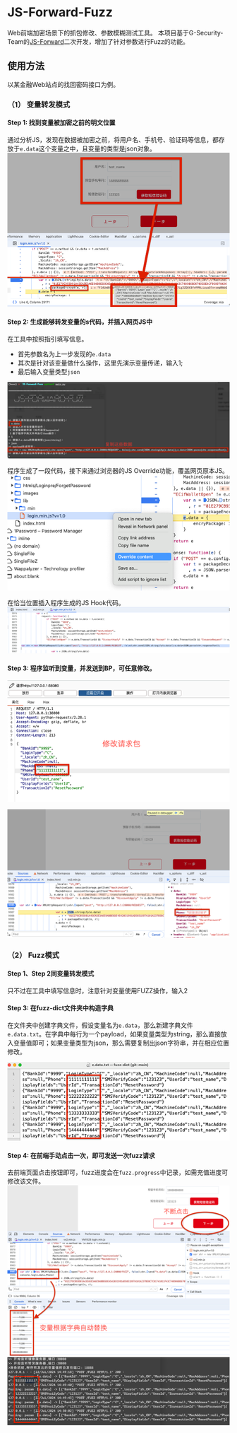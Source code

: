 # JS-Forward-Fuzz

Web前端加密场景下的抓包修改、参数模糊测试工具。
本项目基于G-Security-Team的[JS-Forward](https://github.com/G-Security-Team/JS-Forward)二次开发，增加了针对参数进行Fuzz的功能。

## 使用方法

以某金融Web站点的找回密码接口为例。

### （1） 变量转发模式
#### Step 1: 找到变量被加密之前的明文位置

通过分析JS，发现在数据被加密之前，将用户名、手机号、验证码等信息，都存放于`e.data`这个变量之中，且变量的类型是json对象。
![](https://raw.githubusercontent.com/RaidriarB/JS-Forward-Fuzz/main/imgs/1.png)

#### Step 2: 生成能够转发变量的s代码，并插入网页JS中

在工具中按照指引填写信息。

- 首先参数名为上一步发现的`e.data`
- 其次是针对该变量做什么操作，这里先演示变量传递，输入1;
- 最后输入变量类型`json`

![](https://raw.githubusercontent.com/RaidriarB/JS-Forward-Fuzz/main/imgs/2.png)

程序生成了一段代码，接下来通过浏览器的JS Override功能，覆盖网页原本JS。
![](https://raw.githubusercontent.com/RaidriarB/JS-Forward-Fuzz/main/imgs/3.png)

在恰当位置插入程序生成的JS Hook代码。
![](https://raw.githubusercontent.com/RaidriarB/JS-Forward-Fuzz/main/imgs/4.png)

#### Step 3: 程序监听到变量，并发送到BP，可任意修改。

![](https://raw.githubusercontent.com/RaidriarB/JS-Forward-Fuzz/main/imgs/5.png)

![](https://raw.githubusercontent.com/RaidriarB/JS-Forward-Fuzz/main/imgs/6.png)

### （2） Fuzz模式

#### Step 1、Step 2同变量转发模式

只不过在工具中填写信息时，注意针对变量使用FUZZ操作，输入2

#### Step 3: 在fuzz-dict文件夹中构造字典

在文件夹中创建字典文件，假设变量名为`e.data`，那么新建字典文件`e.data.txt`。在字典中每行为一个payload，如果变量类型为string，那么直接放入变量值即可；如果变量类型为json，那么需要复制出json字符串，并在相应位置修改。

![](https://raw.githubusercontent.com/RaidriarB/JS-Forward-Fuzz/main/imgs/7.png)

#### Step 4: 在前端手动点击一次，即可发送一次fuzz请求

去前端页面点击按钮即可，fuzz进度会在`fuzz.progress`中记录，如需充值进度可修改该文件。
![](https://raw.githubusercontent.com/RaidriarB/JS-Forward-Fuzz/main/imgs/8.png)
![](https://raw.githubusercontent.com/RaidriarB/JS-Forward-Fuzz/main/imgs/9.png)